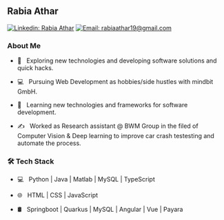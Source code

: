 ### <h2> Rabia Athar </br>
[![Linkedin: Rabia Athar](https://img.shields.io/badge/-Rabia&nbsp;Athar-blue?style=flat-square&logo=Linkedin&logoColor=white&link=https://www.linkedin.com/in/rabia-athar-23211881/)](https://www.linkedin.com/in/rabia-athar-23211881/)
[![Email: rabiaathar19@gmail.com](https://img.shields.io/badge/-rabiaathar19@gmail.com-red?style=flat-square&logo=Gmail&logoColor=white&link=mailto:rabiaathar19@gmail.com)](mailto:rabiaathar19@gmail.com)
</h2>

<h3> About Me </h3>


- 🤔 &nbsp; Exploring new technologies and developing software solutions and quick hacks.

- 💻 &nbsp; Pursuing Web Development as hobbies/side hustles with mindbit GmbH.

- 🌱 &nbsp; Learning new technologies and frameworks for software development.

- ✍️ &nbsp; Worked as Research assistant  @ BWM Group in the filed of Computer Vision & Deep learning to improve car crash testesting and automate the process.



<h3>🛠 Tech Stack</h3>



- 💻 &nbsp; Python | Java | Matlab | MySQL | TypeScript

- 🌐 &nbsp; HTML | CSS | JavaScript

- 🛢 &nbsp; Springboot | Quarkus | MySQL | Angular | Vue | Payara



<!--
</br></br>
<h2>💻 Git stats 💻</h2>

![Rabia's github stats](https://github-readme-stats.vercel.app/api?username=rabiaathar&show_icons=true&title_color=fff&icon_color=79ff97&text_color=9f9f9f&bg_color=151515)

-->
